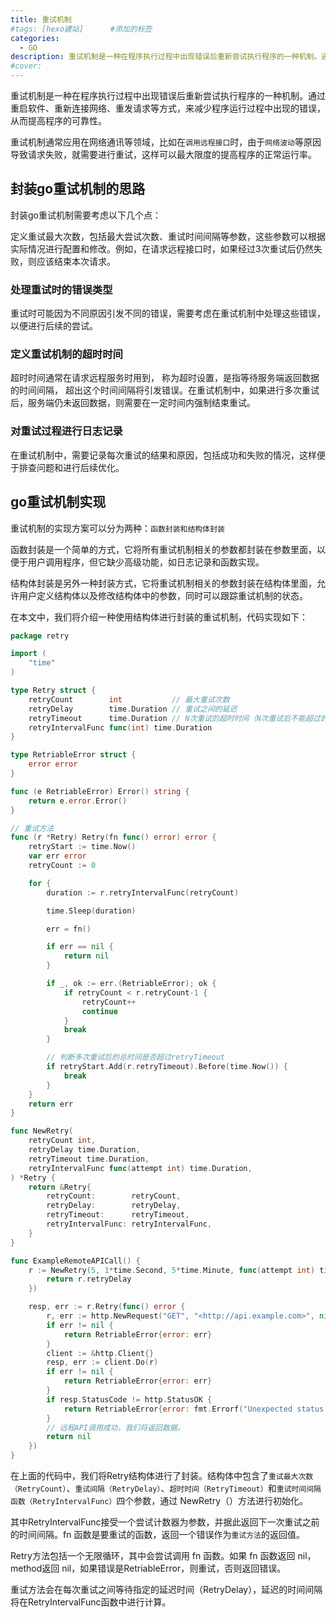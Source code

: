 ```yaml
---
title: 重试机制
#tags: [hexo建站]      #添加的标签
categories: 
  - GO
description: 重试机制是一种在程序执行过程中出现错误后重新尝试执行程序的一种机制。通过重启软件、重新连接网络、重发请求等方式，来减少程序运行过程中出现的错误，从而提高程序的可靠性。
#cover: 
---
```


重试机制是一种在程序执行过程中出现错误后重新尝试执行程序的一种机制。通过重启软件、重新连接网络、重发请求等方式，来减少程序运行过程中出现的错误，从而提高程序的可靠性。

重试机制通常应用在网络通讯等领域，比如在`调用远程接口`时，由于`网络波动`等原因导致请求失败，就需要进行重试，这样可以最大限度的提高程序的正常运行率。



## 封装go重试机制的思路

封装go重试机制需要考虑以下几个点：

定义重试最大次数，包括最大尝试次数、重试时间间隔等参数，这些参数可以根据实际情况进行配置和修改。例如，在请求远程接口时，如果经过3次重试后仍然失败，则应该结束本次请求。

### 处理重试时的错误类型

重试时可能因为不同原因引发不同的错误，需要考虑在重试机制中处理这些错误，以便进行后续的尝试。

### 定义重试机制的超时时间

超时时间通常在请求远程服务时用到， 称为超时设置，是指等待服务端返回数据的时间间隔， 超出这个时间间隔将引发错误。在重试机制中，如果进行多次重试后，服务端仍未返回数据，则需要在一定时间内强制结束重试。

### 对重试过程进行日志记录

在重试机制中，需要记录每次重试的结果和原因，包括成功和失败的情况，这样便于排查问题和进行后续优化。



## go重试机制实现

重试机制的实现方案可以分为两种：`函数封装和结构体封装`

函数封装是一个简单的方式，它将所有重试机制相关的参数都封装在参数里面，以便于用户调用程序，但它缺少高级功能，如日志记录和函数实现。

结构体封装是另外一种封装方式，它将重试机制相关的参数封装在结构体里面，允许用户定义结构体以及修改结构体中的参数，同时可以跟踪重试机制的状态。

在本文中，我们将介绍一种使用结构体进行封装的重试机制，代码实现如下：

```go
package retry

import (
    "time"
)

type Retry struct {
    retryCount        int           // 最大重试次数
    retryDelay        time.Duration // 重试之间的延迟
    retryTimeout      time.Duration // N次重试的超时时间（N次重试后不能超过的时间）
    retryIntervalFunc func(int) time.Duration
}

type RetriableError struct {
    error error
}

func (e RetriableError) Error() string {
    return e.error.Error()
}

// 重试方法
func (r *Retry) Retry(fn func() error) error {
    retryStart := time.Now()
    var err error
    retryCount := 0

    for {
        duration := r.retryIntervalFunc(retryCount)

        time.Sleep(duration)

        err = fn()

        if err == nil {
            return nil
        }

        if _, ok := err.(RetriableError); ok {
            if retryCount < r.retryCount-1 {
                retryCount++
                continue
            }
            break
        }

        // 判断多次重试后的总时间是否超过retryTimeout
        if retryStart.Add(r.retryTimeout).Before(time.Now()) {
            break
        }
    }
    return err
}

func NewRetry(
    retryCount int,
    retryDelay time.Duration,
    retryTimeout time.Duration,
    retryIntervalFunc func(attempt int) time.Duration,
) *Retry {
    return &Retry{
        retryCount:        retryCount,
        retryDelay:        retryDelay,
        retryTimeout:      retryTimeout,
        retryIntervalFunc: retryIntervalFunc,
    }
}

func ExampleRemoteAPICall() {
    r := NewRetry(5, 1*time.Second, 5*time.Minute, func(attempt int) time.Duration {
        return r.retryDelay
    })

    resp, err := r.Retry(func() error {
        r, err := http.NewRequest("GET", "<http://api.example.com>", nil)
        if err != nil {
            return RetriableError{error: err}
        }
        client := &http.Client{}
        resp, err := client.Do(r)
        if err != nil {
            return RetriableError{error: err}
        }
        if resp.StatusCode != http.StatusOK {
            return RetriableError{error: fmt.Errorf("Unexpected status code (%v)", resp.Status)}
        }
        // 远程API调用成功，我们将返回数据。
        return nil
    })
}
```

在上面的代码中，我们将Retry结构体进行了封装。结构体中包含了`重试最大次数（RetryCount）`、`重试间隔（RetryDelay）`、`超时时间（RetryTimeout）`和`重试时间间隔函数（RetryIntervalFunc）`四个参数，通过 NewRetry（）方法进行初始化。

其中RetryIntervalFunc接受一个尝试计数器为参数，并据此返回下一次重试之前的时间间隔。fn 函数是要重试的函数，返回一个错误作为`重试方法`的返回值。

Retry方法包括一个无限循环，其中会尝试调用 fn 函数。如果 fn 函数返回 nil，method返回 nil，如果错误是RetriableError，则重试，否则返回错误。

重试方法会在每次重试之间等待指定的延迟时间（RetryDelay），延迟的时间间隔将在RetryIntervalFunc函数中进行计算。
